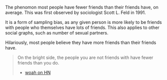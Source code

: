 The phenomon most people have fewer friends than their friends have, on average.  This was first observed by sociologist Scott L. Feld in 1991.

It is a form of sampling bias, as any given person is more likely to be friends with people who themselves have lots of friends.  This also applies to other social graphs, such as number of sexual partners.

Hilariously, most people believe they have more friends than their friends have.

> On the bright side, the people you are not friends with have fewer friends than you do.
> - [woah on HN](https://news.ycombinator.com/item?id=33781098)

